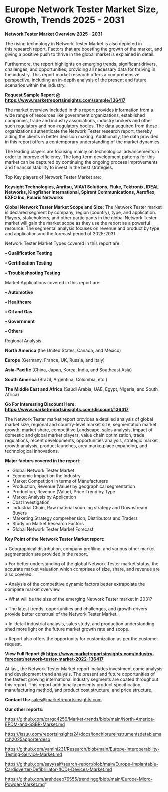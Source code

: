  # Europe Network Tester Market Size, Growth, Trends 2025 - 2031

<Strong> Network Tester Market Overview 2025 - 2031</strong>

The rising technology in Network Tester Market is also depicted in this research report. Factors that are boosting the growth of the market, and giving a positive push to thrive in the global market is explained in detail.

Furthermore, the report highlights on emerging trends, significant drivers, challenges, and opportunities, providing all necessary data for thriving in the industry. This report market research offers a comprehensive perspective, including an in-depth analysis of the present and future scenarios within the industry.

<strong>Request Sample Report @ <a href=https://www.marketreportsinsights.com/sample/136417>https://www.marketreportsinsights.com/sample/136417</a></strong>

The market overview included in this report provides information from a wide range of resources like government organizations, established companies, trade and industry associations, industry brokers and other such regulatory and non-regulatory bodies. The data acquired from these organizations authenticate the Network Tester research report, thereby aiding the clients in better decision making. Additionally, the data provided in this report offers a contemporary understanding of the market dynamics.

The leading players are focusing mainly on technological advancements in order to improve efficiency. The long-term development patterns for this market can be captured by continuing the ongoing process improvements and financial stability to invest in the best strategies.

Top Key players of Network Tester Market are:

<strong>Keysight Technologies, Anritsu, VIAVI Solutions, Fluke, Tektronix, IDEAL Networks, Kingfisher International, Spirent Communications, Aeroflex, EXFO Inc, Polaris Networks</strong>

<strong><b>Global Network Tester Market Scope and Size:</b></strong>
The Network Tester market is declared segment by company, region (country), type, and application. Players, stakeholders, and other participants in the global Network Tester market will gain the market scope as they use the report as a powerful resource. The segmental analysis focuses on revenue and product by type and application and the forecast period of 2025-2031.

Network Tester Market Types covered in this report are:

<strong>• Qualification Testing

• Certification Testing

• Troubleshooting Testing</strong>

Market Applications covered in this report are:

<strong>• Automotive

• Healthcare

• Oil and Gas

• Government

• Others</strong> 

Regional Analysis

<strong>North America</strong> (the United States, Canada, and Mexico)

<strong>Europe</strong> (Germany, France, UK, Russia, and Italy)

<strong>Asia-Pacific</strong> (China, Japan, Korea, India, and Southeast Asia)

<strong>South America</strong> (Brazil, Argentina, Colombia, etc.)

<strong>The Middle East and Africa</strong> (Saudi Arabia, UAE, Egypt, Nigeria, and South Africa)

<strong>Go For Interesting Discount Here: <a href=https://www.marketreportsinsights.com/discount/136417>https://www.marketreportsinsights.com/discount/136417</a></strong>

The Network Tester market report provides a detailed analysis of global market size, regional and country-level market size, segmentation market growth, market share, competitive Landscape, sales analysis, impact of domestic and global market players, value chain optimization, trade regulations, recent developments, opportunities analysis, strategic market growth analysis, product launches, area marketplace expanding, and technological innovations.

<strong><b>Major factors covered in the report:</b></strong>
<ul>
  <li>Global Network Tester Market </li>
  <li>Economic Impact on the Industry</li>
  <li>Market Competition in terms of Manufacturers</li>
  <li>Production, Revenue (Value) by geographical segmentation</li>
  <li>Production, Revenue (Value), Price Trend by Type</li>
  <li>Market Analysis by Application</li>
  <li>Cost Investigation</li>
  <li>Industrial Chain, Raw material sourcing strategy and Downstream Buyers</li>
  <li>Marketing Strategy comprehension, Distributors and Traders</li>
  <li>Study on Market Research Factors</li>
  <li>Global Network Tester Market Forecast</li>
</ul>

<strong><b>Key Point of the Network Tester Market report:</b></strong>

• Geographical distribution, company profiling, and various other market segmentation are provided in the report.

• For better understanding of the global Network Tester market status, the accurate market valuation which comprises of size, share, and revenue are also covered.

• Analysis of the competitive dynamic factors better extrapolate the complete market overview

• What will be the size of the emerging Network Tester market in 2031?

• The latest trends, opportunities and challenges, and growth drivers provide better construal of the Network Tester Market.

• In-detail industrial analysis, sales study, and production understanding shed more light on the future market growth rate and scope.

• Report also offers the opportunity for customization as per the customer request.

<strong><b>View Full Report @ <a href=https://www.marketreportsinsights.com/industry-forecast/network-tester-market-2022-136417>https://www.marketreportsinsights.com/industry-forecast/network-tester-market-2022-136417</a></b></strong>


At last, the Network Tester Market report includes investment come analysis and development trend analysis. The present and future opportunities of the fastest growing international industry segments are coated throughout this report. This report additionally presents product specification, manufacturing method, and product cost structure, and price structure.

<strong>Contact Us:</strong>
sales@marketreportsinsights.com

<strong>Our other reports:</strong>

<a href=https://github.com/cargo4256/Market-trends/blob/main/North-America-EPDM-and-SSBR-Market.md>https://github.com/cargo4256/Market-trends/blob/main/North-America-EPDM-and-SSBR-Market.md</a>

<a href=https://issuu.com/reportsinsights24/docs/ionchlorureinstrumentsdetablemarch2025apporterdeso>https://issuu.com/reportsinsights24/docs/ionchlorureinstrumentsdetablemarch2025apporterdeso</a>

<a href=https://github.com/yamini231/Research/blob/main/Europe-Interoperability-Testing-Service-Market.md>https://github.com/yamini231/Research/blob/main/Europe-Interoperability-Testing-Service-Market.md</a>

<a href=https://github.com/sayysaif/search-report/blob/main/Europe-Implantable-Cardioverter-Defibrillator-(ICD)-Devices-Market.md>https://github.com/sayysaif/search-report/blob/main/Europe-Implantable-Cardioverter-Defibrillator-(ICD)-Devices-Market.md</a>

<a href=https://github.com/arshdeep76555/trendingg/blob/main/Europe-Micro-Powder-Market.md>https://github.com/arshdeep76555/trendingg/blob/main/Europe-Micro-Powder-Market.md</a>"
